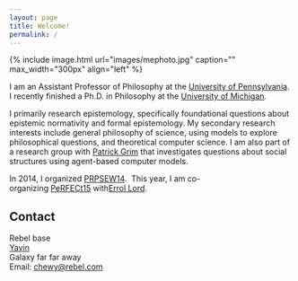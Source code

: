 ```yaml
---
layout: page
title: Welcome!
permalink: /
---
```


{% include image.html url="images/mephoto.jpg" caption="" max_width="300px" align="left" %}

I am an Assistant Professor of Philosophy at the [University of Pennsylvania](http://philosophy.sas.upenn.edu/).  I recently finished a Ph.D. in Philosophy at the [University of Michigan](http://www.lsa.umich.edu/philosophy/).  

I primarily research epistemology, specifically foundational questions about epistemic normativity and formal epistemology. My secondary research interests include general philosophy of science, using models to explore philosophical questions, and theoretical computer science. I am also part of a research group with [Patrick Grim](http://www.pgrim.org/) that investigates questions about social structures using agent-based computer models.  

In 2014, I organized [PRPSEW14](http://www.phil.upenn.edu/~singerd/PRPSEW14.html).  This year, I am co-organizing [PeRFECt15](http://www.phil.upenn.edu/~singerd/PeRFECt15.html) with[Errol Lord](http://www.errol-lord.com/).

## Contact

Rebel base <br />
[Yavin] <br />
Galaxy far far away<br />
Email: [chewy@rebel.com]


[Yavin]: https://en.wikipedia.org/wiki/Yavin
[chewy@rebel.com]: mailto:chewy@rebel.com
